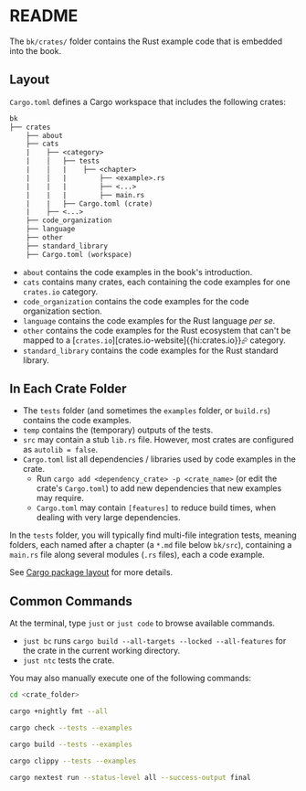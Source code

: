 # README

The `bk/crates/` folder contains the Rust example code that is embedded into the book.

## Layout

`Cargo.toml` defines a Cargo workspace that includes the following crates:

```txt
bk
├── crates
    ├── about
    ├── cats
    |    ├── <category>
    |    │   ├── tests
    |    │   |    ├── <chapter>
    |    │   |        ├── <example>.rs
    |    |   |        ├── <...>
    |    |   |        ├── main.rs
    |    |   ├── Cargo.toml (crate)
    |    ├── <...>
    ├── code_organization
    ├── language
    ├── other
    ├── standard_library
    ├── Cargo.toml (workspace)
```

- `about` contains the code examples in the book's introduction.
- `cats` contains many crates, each containing the code examples for one `crates.io` category.
- `code_organization` contains the code examples for the code organization section.
- `language` contains the code examples for the Rust language _per se_.
- `other` contains the code examples for the Rust ecosystem that can't be mapped to a [`crates.io`][crates.io-website]{{hi:crates.io}}⮳ category.
- `standard_library` contains the code examples for the Rust standard library.

## In Each Crate Folder

- The `tests` folder (and sometimes the `examples` folder, or `build.rs`) contains the code examples.
- `temp` contains the (temporary) outputs of the tests.
- `src` may contain a stub `lib.rs` file. However, most crates are configured as `autolib = false`.
- `Cargo.toml` list all dependencies / libraries used by code examples in the crate.
  - Run `cargo add <dependency_crate> -p <crate_name>` (or edit the crate's `Cargo.toml`) to add new dependencies that new examples may require.
  - `Cargo.toml` may contain `[features]` to reduce build times, when dealing with very large dependencies.

In the `tests` folder, you will typically find multi-file integration tests, meaning folders, each named after a chapter (a `*.md` file below `bk/src`), containing a `main.rs` file along several modules (`.rs` files), each a code example.

See [Cargo package layout](https://doc.rust-lang.org/cargo/guide/project-layout.html) for more details.

## Common Commands

At the terminal, type `just` or `just code` to browse available commands.

- `just bc` runs `cargo build --all-targets --locked --all-features` for the crate in the current working directory.
- `just ntc` tests the crate.

You may also manually execute one of the following commands:

```bash
cd <crate_folder>

cargo +nightly fmt --all

cargo check --tests --examples

cargo build --tests --examples

cargo clippy --tests --examples

cargo nextest run --status-level all --success-output final
```
